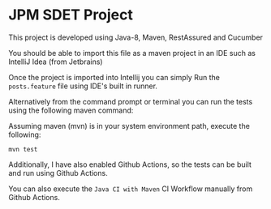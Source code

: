 # JPM SDET Project

This project is developed using Java-8, Maven, RestAssured and Cucumber

You should be able to import this file as a maven project in an IDE such as IntelliJ Idea (from Jetbrains)

Once the project is imported into Intellij you can simply Run the `posts.feature` file using IDE's built in runner.

Alternatively from the command prompt or terminal you can run the tests using the following maven command:

Assuming maven (mvn) is in your system environment path, execute the following:

`mvn test`

Additionally, I have also enabled Github Actions, so the tests can be built and run using Github Actions.

You can also execute the `Java CI with Maven` CI Workflow manually from Github Actions.
